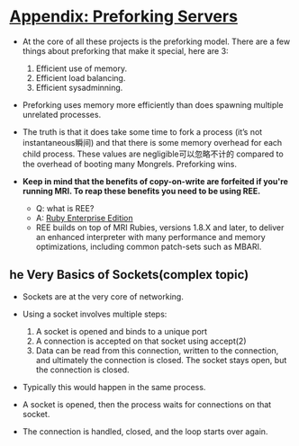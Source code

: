 # [Appendix: Preforking Servers](https://workingwithruby.com/wwup/prefork/)

+ At the core of all these projects is the preforking model. There are a few things about preforking that make it special, here are 3:
    1. Efficient use of memory.
    2. Efficient load balancing.
    3. Efficient sysadminning.

+ Preforking uses memory more efficiently than does spawning multiple unrelated processes.

+ The truth is that it does take some time to fork a process (it’s not instantaneous瞬间) and that there is some memory overhead for each child process. These values are negligible可以忽略不计的 compared to the overhead of booting many Mongrels. Preforking wins.

+ **Keep in mind that the benefits of copy-on-write are forfeited if you're running MRI. To reap these benefits you need to be using REE.**
    + Q: what is REE?
    + A: [Ruby Enterprise Edition](https://rvm.io/interpreters/ree)
    + REE builds on top of MRI Rubies, versions 1.8.X and later, to deliver an enhanced interpreter with many performance and memory optimizations, including common patch-sets such as MBARI.

## he Very Basics of Sockets(complex topic)

+ Sockets are at the very core of networking.

+ Using a socket involves multiple steps:
    1. A socket is opened and binds to a unique port
    2. A connection is accepted on that socket using accept(2)
    3. Data can be read from this connection, written to the connection, and ultimately the connection is closed. The socket stays open, but the connection is closed.

+ Typically this would happen in the same process.
+ A socket is opened, then the process waits for connections on that socket.
+ The connection is handled, closed, and the loop starts over again.

